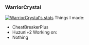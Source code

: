 ### WarriorCrystal 

[![WarriorCrystal's stats](https://github-readme-stats.vercel.app/api?username=WarriorCrystal)](https://github.com/anuraghazra/github-readme-stats)
Things I made:
- CheatBreakerPlus
- Huzuni+2
Working on: 
- Nothing
